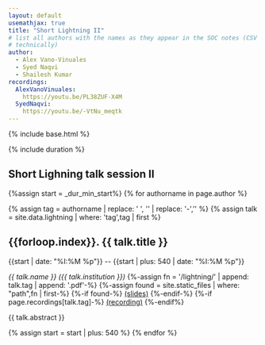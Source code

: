 ```yaml
---
layout: default
usemathjax: true
title: "Short Lightning II"
# list all authors with the names as they appear in the SOC notes (CSV file
# technically)
author:
  - Alex Vano-Vinuales
  - Syed Naqvi
  - Shailesh Kumar
recordings:
  AlexVanoVinuales:
    https://youtu.be/PL38ZUF-X4M
  SyedNaqvi:
    https://youtu.be/-VtNu_meqtk
---
```

{% include base.html %}

{% include duration %}
## Short Lighning talk session II

{%assign start = _dur_min_start%}
{% for authorname in page.author %}

{% assign tag = authorname | replace: ' ', '' | replace: '-','' %}
{% assign talk = site.data.lightning | where: 'tag',tag | first %}

<h2 id="{{talk.tag}}">{{forloop.index}}. {{ talk.title }}</h2>
{{start | date: "%I:%M %p"}} -- {{start | plus: 540 | date: "%I:%M %p"}}

<em>{{ talk.name }} ({{ talk.institution }})</em>
{%-assign fn = '/lightning/' | append: talk.tag | append: '.pdf'-%}
{%-assign found = site.static_files | where: "path",fn | first-%}
{%-if found-%}
<a href="{{base}}/lightning/{{talk.tag}}.pdf"> (slides)</a>
{%-endif-%}
{%-if page.recordings[talk.tag]-%}
<a href="{{page.recordings[talk.tag]}}"> (recording)</a>
{%-endif%}

{{ talk.abstract }}

{% assign start = start | plus: 540 %}
{% endfor %}
